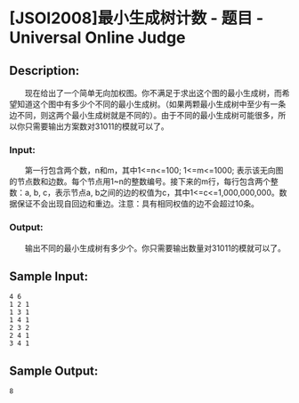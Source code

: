 # [JSOI2008]最小生成树计数 - 题目 - Universal Online Judge

## Description: 

　　现在给出了一个简单无向加权图。你不满足于求出这个图的最小生成树，而希望知道这个图中有多少个不同的最小生成树。（如果两颗最小生成树中至少有一条边不同，则这两个最小生成树就是不同的）。由于不同的最小生成树可能很多，所以你只需要输出方案数对31011的模就可以了。

### Input: 

　　第一行包含两个数，n和m，其中1<=n<=100; 1<=m<=1000; 表示该无向图的节点数和边数。每个节点用1~n的整数编号。接下来的m行，每行包含两个整数：a, b, c，表示节点a, b之间的边的权值为c，其中1<=c<=1,000,000,000。数据保证不会出现自回边和重边。注意：具有相同权值的边不会超过10条。

### Output: 

　　输出不同的最小生成树有多少个。你只需要输出数量对31011的模就可以了。


## Sample Input: 
```
4 6
1 2 1
1 3 1
1 4 1
2 3 2
2 4 1
3 4 1
```

## Sample Output: 
```
8
```
